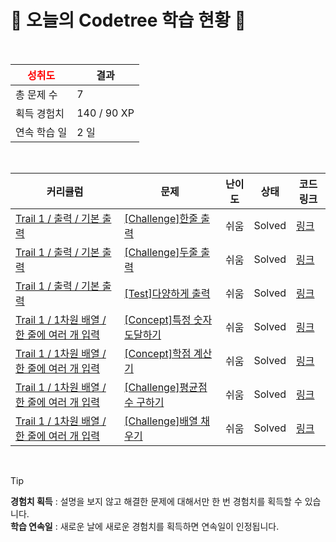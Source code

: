 # 🌲 오늘의 Codetree 학습 현황 🌲

<br />

| <span style="color:red;display:block;text-align:center;"> **성취도**</span> | 결과 |
|---|---|
| 총 문제 수 | 7 |
| 획득 경험치 | 140 / 90 XP |
| 연속 학습 일 | 2 일 |

<br />

|커리큘럼|문제|난이도|상태|코드 링크|
|---|---|---|---|---|
|[Trail 1 / 출력 / 기본 출력](https://www.codetree.ai/trail-info/novice-low/)|[[Challenge]한줄 출력](https://www.codetree.ai/trails/complete/curated-cards/challenge-print-one-line/)|쉬움|Solved|[링크](https://github.com/Mained606/Codetree/blob/main/251001/%ED%95%9C%EC%A4%84%20%EC%B6%9C%EB%A0%A5/print-one-line.cpp)|
|[Trail 1 / 출력 / 기본 출력](https://www.codetree.ai/trail-info/novice-low/)|[[Challenge]두줄 출력](https://www.codetree.ai/trails/complete/curated-cards/challenge-print-two-sentences-introduce/)|쉬움|Solved|[링크](https://github.com/Mained606/Codetree/blob/main/251001/%EB%91%90%EC%A4%84%20%EC%B6%9C%EB%A0%A5/print-two-sentences-introduce.cpp)|
|[Trail 1 / 출력 / 기본 출력](https://www.codetree.ai/trail-info/novice-low/)|[[Test]다양하게 출력](https://www.codetree.ai/trails/complete/curated-cards/test-print-in-variety/)|쉬움|Solved|[링크](https://github.com/Mained606/Codetree/blob/main/251001/%EB%8B%A4%EC%96%91%ED%95%98%EA%B2%8C%20%EC%B6%9C%EB%A0%A5/print-in-variety.cpp)|
|[Trail 1 / 1차원 배열 / 한 줄에 여러 개 입력](https://www.codetree.ai/trail-info/novice-low/)|[[Concept]특정 숫자 도달하기](https://www.codetree.ai/trails/complete/curated-cards/intro-reaching-specific-number/)|쉬움|Solved|[링크](https://github.com/Mained606/Codetree/blob/main/251001/%ED%8A%B9%EC%A0%95%20%EC%88%98%20%EB%8F%84%EB%8B%AC%ED%95%98%EA%B8%B0/reaching-specific-number.cpp)|
|[Trail 1 / 1차원 배열 / 한 줄에 여러 개 입력](https://www.codetree.ai/trail-info/novice-low/)|[[Concept]학점 계산기](https://www.codetree.ai/trails/complete/curated-cards/intro-credit-calculator/)|쉬움|Solved|[링크](https://github.com/Mained606/Codetree/blob/main/251001/%ED%95%99%EC%A0%90%20%EA%B3%84%EC%82%B0%EA%B8%B0/credit-calculator.cpp)|
|[Trail 1 / 1차원 배열 / 한 줄에 여러 개 입력](https://www.codetree.ai/trail-info/novice-low/)|[[Challenge]평균점수 구하기](https://www.codetree.ai/trails/complete/curated-cards/challenge-print-average/)|쉬움|Solved|[링크](https://github.com/Mained606/Codetree/blob/main/251001/%ED%8F%89%EA%B7%A0%EC%A0%90%EC%88%98%20%EA%B5%AC%ED%95%98%EA%B8%B0/print-average.cpp)|
|[Trail 1 / 1차원 배열 / 한 줄에 여러 개 입력](https://www.codetree.ai/trail-info/novice-low/)|[[Challenge]배열 채우기](https://www.codetree.ai/trails/complete/curated-cards/challenge-filling-array/)|쉬움|Solved|[링크](https://github.com/Mained606/Codetree/blob/main/251001/%EB%B0%B0%EC%97%B4%20%EC%B1%84%EC%9A%B0%EA%B8%B0/filling-array.cpp)|


<br />

> [!TIP]
> **경험치 획득** : 설명을 보지 않고 해결한 문제에 대해서만 한 번 경험치를 획득할 수 있습니다.  
> **학습 연속일** : 새로운 날에 새로운 경험치를 획득하면 연속일이 인정됩니다.

